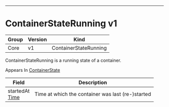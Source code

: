 

-----------
# ContainerStateRunning v1



Group        | Version     | Kind
------------ | ---------- | -----------
Core | v1 | ContainerStateRunning







ContainerStateRunning is a running state of a container.

<aside class="notice">
Appears In <a href="#containerstate-v1">ContainerState</a> </aside>

Field        | Description
------------ | -----------
startedAt <br /> [Time](#time-unversioned) | Time at which the container was last (re-)started






